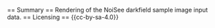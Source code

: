 == Summary ==
Rendering of the NoiSee darkfield sample image input data.
== Licensing ==
{{cc-by-sa-4.0}}
